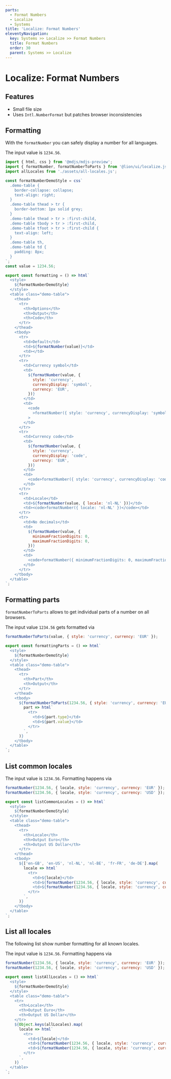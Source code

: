 ```yaml
---
parts:
  - Format Numbers
  - Localize
  - Systems
title: 'Localize: Format Numbers'
eleventyNavigation:
  key: Systems >> Localize >> Format Numbers
  title: Format Numbers
  order: 30
  parent: Systems >> Localize
---
```


# Localize: Format Numbers

## Features

- Small file size
- Uses `Intl.NumberFormat` but patches browser inconsistencies

## Formatting

With the `formatNumber` you can safely display a number for all languages.

The input value is `1234.56`.

```js script
import { html, css } from '@mdjs/mdjs-preview';
import { formatNumber, formatNumberToParts } from '@lion/ui/localize.js';
import allLocales from './assets/all-locales.js';

const formatNumberDemoStyle = css`
  .demo-table {
    border-collapse: collapse;
    text-align: right;
  }
  .demo-table thead > tr {
    border-bottom: 1px solid grey;
  }
  .demo-table thead > tr > :first-child,
  .demo-table tbody > tr > :first-child,
  .demo-table tfoot > tr > :first-child {
    text-align: left;
  }
  .demo-table th,
  .demo-table td {
    padding: 8px;
  }
`;
const value = 1234.56;
```

```js preview-story
export const formatting = () => html`
  <style>
    ${formatNumberDemoStyle}
  </style>
  <table class="demo-table">
    <thead>
      <tr>
        <th>Options</th>
        <th>Output</th>
        <th>Code</th>
      </tr>
    </thead>
    <tbody>
      <tr>
        <td>Default</td>
        <td>${formatNumber(value)}</td>
        <td></td>
      </tr>
      <tr>
        <td>Currency symbol</td>
        <td>
          ${formatNumber(value, {
            style: 'currency',
            currencyDisplay: 'symbol',
            currency: 'EUR',
          })}
        </td>
        <td>
          <code
            >formatNumber({ style: 'currency', currencyDisplay: 'symbol', currency: 'EUR' })</code
          >
        </td>
      </tr>
      <tr>
        <td>Currency code</td>
        <td>
          ${formatNumber(value, {
            style: 'currency',
            currencyDisplay: 'code',
            currency: 'EUR',
          })}
        </td>
        <td>
          <code>formatNumber({ style: 'currency', currencyDisplay: 'code', currency: 'EUR' })</code>
        </td>
      </tr>
      <tr>
        <td>Locale</td>
        <td>${formatNumber(value, { locale: 'nl-NL' })}</td>
        <td><code>formatNumber({ locale: 'nl-NL' })</code></td>
      </tr>
      <tr>
        <td>No decimals</td>
        <td>
          ${formatNumber(value, {
            minimumFractionDigits: 0,
            maximumFractionDigits: 0,
          })}
        </td>
        <td>
          <code>formatNumber({ minimumFractionDigits: 0, maximumFractionDigits: 0, })</code>
        </td>
      </tr>
    </tbody>
  </table>
`;
```

## Formatting parts

`formatNumberToParts` allows to get individual parts of a number on all browsers.

The input value `1234.56` gets formatted via

```js
formatNumberToParts(value, { style: 'currency', currency: 'EUR' });
```

```js preview-story
export const formattingParts = () => html`
  <style>
    ${formatNumberDemoStyle}
  </style>
  <table class="demo-table">
    <thead>
      <tr>
        <th>Part</th>
        <th>Output</th>
      </tr>
    </thead>
    <tbody>
      ${formatNumberToParts(1234.56, { style: 'currency', currency: 'EUR' }).map(
        part => html`
          <tr>
            <td>${part.type}</td>
            <td>${part.value}</td>
          </tr>
        `,
      )}
    </tbody>
  </table>
`;
```

## List common locales

The input value is `1234.56`.
Formatting happens via

```js
formatNumber(1234.56, { locale, style: 'currency', currency: 'EUR' });
formatNumber(1234.56, { locale, style: 'currency', currency: 'USD' });
```

```js preview-story
export const listCommonLocales = () => html`
  <style>
    ${formatNumberDemoStyle}
  </style>
  <table class="demo-table">
    <thead>
      <tr>
        <th>Locale</th>
        <th>Output Euro</th>
        <th>Output US Dollar</th>
      </tr>
    </thead>
    <tbody>
      ${['en-GB', 'en-US', 'nl-NL', 'nl-BE', 'fr-FR', 'de-DE'].map(
        locale => html`
          <tr>
            <td>${locale}</td>
            <td>${formatNumber(1234.56, { locale, style: 'currency', currency: 'EUR' })}</td>
            <td>${formatNumber(1234.56, { locale, style: 'currency', currency: 'USD' })}</td>
          </tr>
        `,
      )}
    </tbody>
  </table>
`;
```

## List all locales

The following list show number formatting for all known locales.

The input value is `1234.56`.
Formatting happens via

```js
formatNumber(1234.56, { locale, style: 'currency', currency: 'EUR' });
formatNumber(1234.56, { locale, style: 'currency', currency: 'USD' });
```

```js preview-story
export const listAllLocales = () => html`
  <style>
    ${formatNumberDemoStyle}
  </style>
  <table class="demo-table">
    <tr>
      <th>Locale</th>
      <th>Output Euro</th>
      <th>Output US Dollar</th>
    </tr>
    ${Object.keys(allLocales).map(
      locale => html`
        <tr>
          <td>${locale}</td>
          <td>${formatNumber(1234.56, { locale, style: 'currency', currency: 'EUR' })}</td>
          <td>${formatNumber(1234.56, { locale, style: 'currency', currency: 'USD' })}</td>
        </tr>
      `,
    )}
  </table>
`;
```
